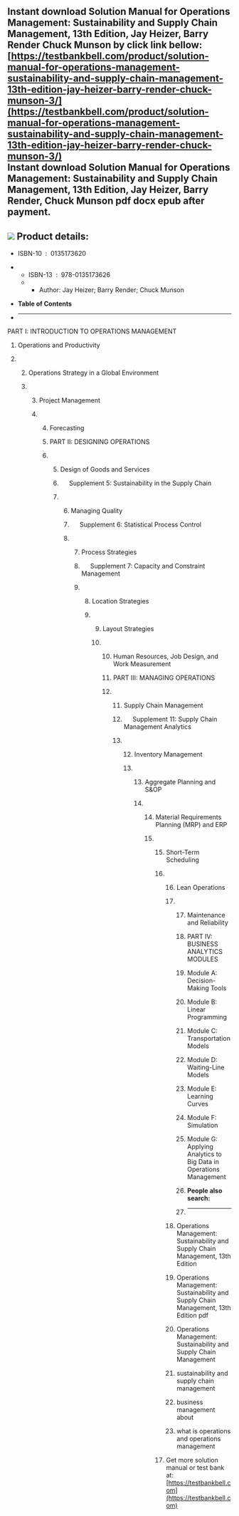 Instant download **Solution Manual for Operations Management: Sustainability and Supply Chain Management, 13th Edition, Jay Heizer, Barry Render Chuck Munson** by click link bellow:  
[https://testbankbell.com/product/solution-manual-for-operations-management-sustainability-and-supply-chain-management-13th-edition-jay-heizer-barry-render-chuck-munson-3/](https://testbankbell.com/product/solution-manual-for-operations-management-sustainability-and-supply-chain-management-13th-edition-jay-heizer-barry-render-chuck-munson-3/)  
**Instant download Solution Manual for Operations Management: Sustainability and Supply Chain Management, 13th Edition, Jay Heizer, Barry Render, Chuck Munson pdf docx epub after payment.**
---------------------------------------------------------------------------------------------------------------------------------------------------------------------------------------------


![](https://testbankbell.com/wp-content/uploads/2023/05/9780135225899_SolutionManual-2.jpg)
**Product details:**
--------------------


* ISBN-10 ‏ : ‎ 0135173620
* * ISBN-13 ‏ : ‎ 978-0135173626
  * * Author: Jay Heizer; Barry Render; Chuck Munson
   
* **Table of Contents**
* ---------------------


PART I: INTRODUCTION TO OPERATIONS MANAGEMENT

1. Operations and Productivity

2. 2. Operations Strategy in a Global Environment
  
   3. 3. Project Management
     
      4. 4. Forecasting
        
         5. PART II: DESIGNING OPERATIONS
        
         6. 5. Design of Goods and Services
           
            6.      Supplement 5: Sustainability in the Supply Chain
           
            7. 6. Managing Quality
              
               7.      Supplement 6: Statistical Process Control
              
               8. 7. Process Strategies
                 
                  8.      Supplement 7: Capacity and Constraint Management
                 
                  9. 8. Location Strategies
                    
                     9. 9. Layout Strategies
                       
                        10. 10. Human Resources, Job Design, and Work Measurement
                           
                            11. PART III: MANAGING OPERATIONS
                           
                            12. 11. Supply Chain Management
                               
                                12.      Supplement 11: Supply Chain Management Analytics
                               
                                13. 12. Inventory Management
                                   
                                    13. 13. Aggregate Planning and S&OP
                                       
                                        14. 14. Material Requirements Planning (MRP) and ERP
                                           
                                            15. 15. Short-Term Scheduling
                                               
                                                16. 16. Lean Operations
                                                   
                                                    17. 17. Maintenance and Reliability
                                                       
                                                        18. PART IV: BUSINESS ANALYTICS MODULES
                                                       
                                                        19. Module A: Decision-Making Tools
                                                       
                                                        20. Module B: Linear Programming
                                                       
                                                        21. Module C: Transportation Models
                                                       
                                                        22. Module D: Waiting-Line Models
                                                       
                                                        23. Module E: Learning Curves
                                                       
                                                        24. Module F: Simulation
                                                       
                                                        25. Module G: Applying Analytics to Big Data in Operations Management
                                                       
                                                        26. **People also search:**
                                                        27. -----------------------
                                                       
                                                    18. Operations Management: Sustainability and Supply Chain Management, 13th Edition
                                                    19. Operations Management: Sustainability and Supply Chain Management, 13th Edition pdf
                                                    20. Operations Management: Sustainability and Supply Chain Management
                                                    21. sustainability and supply chain management
                                                    22. business management about
                                                    23. what is operations and operations management
                                                   
                                                17.  Get more solution manual or test bank at: [https://testbankbell.com](https://testbankbell.com)
